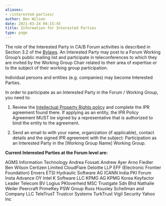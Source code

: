 ```yaml
---
aliases:
- /interested-parties/
author: Ben Wilson
date: 2021-03-24 04:15:45
title: Information for Interested Parties
type: page
---
```


The role of the Interested Party in CA/B Forum activities is described in Section 3.2 of the [Bylaws][1]. An Interested Party may post to a Forum Working Group’s public mailing list and participate in teleconferences to which they are invited by the Working Group Chair related to their area of expertise or to the subject of their working group participation.

Individual persons and entities (e.g. companies) may become Interested Parties.

In order to participate as an Interested Party in the Forum / Working Group, you need to:

1. Review the [Intellectual Property Rights policy][2] and complete the IPR agreement found there. If applying as an entity, the IPR Policy Agreement MUST be signed by a representative that is authorized to bind the entity to the agreement.

1. Send an email to with your name, organization (if applicable), contact details and the signed IPR agreement with the subject: Participation as an Interested Party in the \[Working Group Name\] Working Group.

**Current Interested Parties at the Forum level are:**

AGMS Information Technology
Andrea Fossati
Andrew Ayer
Arno Fiedler
Ben Wilson
Certizen Limited
CloudFlare
Deloitte LLP
EFF (Electronic Frontier Foundation)
Envers
ETSI
Hydraulic Software AG
ICANN
India PKI Forum
Insta Advance OY
Intel
K Software LLC
KPMG AG
KPMG Korea
Keyfactor
Leader Telecom BV
Logius PKIoverheid
MSC Trustgate Sdn Bhd
Nathalie Weiler
Peercraft
PrimeKey
PSW Group
Russ Housley
Schellman and Company LLC
TeleTrusT
Trustcor Systems
TurkTrust
Vigil Security
Yahoo Inc

[1]: /bylaws
[2]: /ipr-policy/